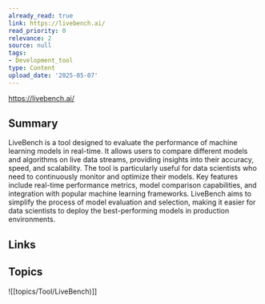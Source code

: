 ```yaml
---
already_read: true
link: https://livebench.ai/
read_priority: 0
relevance: 2
source: null
tags:
- Development_tool
type: Content
upload_date: '2025-05-07'
---
```


https://livebench.ai/
## Summary

LiveBench is a tool designed to evaluate the performance of machine learning models in real-time. It allows users to compare different models and algorithms on live data streams, providing insights into their accuracy, speed, and scalability. The tool is particularly useful for data scientists who need to continuously monitor and optimize their models. Key features include real-time performance metrics, model comparison capabilities, and integration with popular machine learning frameworks. LiveBench aims to simplify the process of model evaluation and selection, making it easier for data scientists to deploy the best-performing models in production environments.
## Links


## Topics

![[topics/Tool/LiveBench)]]